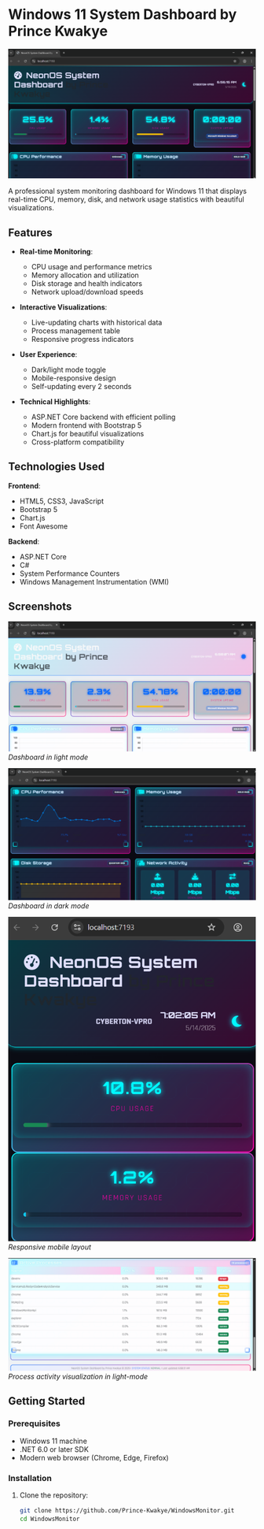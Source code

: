 # Windows 11 System Dashboard by Prince Kwakye

![Dashboard Preview](./screenshots/dashboard-preview.png) 

A professional system monitoring dashboard for Windows 11 that displays real-time CPU, memory, disk, and network usage statistics with beautiful visualizations.

## Features

- **Real-time Monitoring**:
  - CPU usage and performance metrics
  - Memory allocation and utilization
  - Disk storage and health indicators
  - Network upload/download speeds

- **Interactive Visualizations**:
  - Live-updating charts with historical data
  - Process management table
  - Responsive progress indicators

- **User Experience**:
  - Dark/light mode toggle
  - Mobile-responsive design
  - Self-updating every 2 seconds

- **Technical Highlights**:
  - ASP.NET Core backend with efficient polling
  - Modern frontend with Bootstrap 5
  - Chart.js for beautiful visualizations
  - Cross-platform compatibility

## Technologies Used

**Frontend**:
- HTML5, CSS3, JavaScript
- Bootstrap 5
- Chart.js
- Font Awesome

**Backend**:
- ASP.NET Core
- C#
- System Performance Counters
- Windows Management Instrumentation (WMI)

## Screenshots


![Light Mode](./screenshots/light-mode.png)
*Dashboard in light mode*

![Dark Mode](./screenshots/dark-mode.png)
*Dashboard in dark mode*

![Mobile View](./screenshots/mobile-view.png)
*Responsive mobile layout*

![Network Monitoring](./screenshots/process-view.png)
*Process activity visualization in light-mode*

## Getting Started

### Prerequisites

- Windows 11 machine
- .NET 6.0 or later SDK
- Modern web browser (Chrome, Edge, Firefox)

### Installation

1. Clone the repository:
   ```bash
   git clone https://github.com/Prince-Kwakye/WindowsMonitor.git
   cd WindowsMonitor
